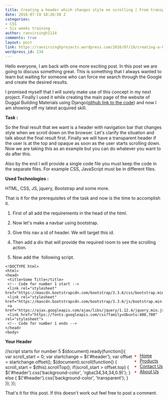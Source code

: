 ```yaml
---
title: Creating a header which changes style on scrolling | From transparent to colored
date: 2016-07-19 18:26:58 Z
categories:
- CSS
- Six weeks training
author: ranvirsingh1114
comments: true
layout: post
link: https://ranvirsinghprojects.wordpress.com/2016/07/19/creating-a-header-which-changes-style-on-scrolling-from-transparent-to-colored/
wordpress_id: 234
---
```


Hello everyone, I am back with one more exciting post. In this post we are going to discuss something great. This is something that I always wanted to learn but waiting for someone who can force me search through the Google and create the desired results.

I promised myself that I will surely make use of this concept in my next project. Finally I used it while creating the main page of the website of Duggal Building Materials using Django([github link to the code](https://github.com/singh1114/Djangosite)) and now I am showing off my latest acquired skill.

**Task :**

So the final result that we want is a header with navigation bar that changes style when we scroll down on the browser. Let's clarify the situation and talk about the final result first. Finally we will have a transparent header if the user is at the top and opaque as soon as the user starts scrolling down. Now we are taking this as an example but you can do whatever you want to do after this.

Also by the end I will provide a single code file you must keep the code in the separate files. For example CSS, JavaScript must be in different files.

**Used Technologies :**

HTML, CSS, JS, jquery, Bootstrap and some more.

That is it for the prerequisites of the task and now is the time to accomplish it.



 	
  1. First of all add the requirements in the head of the html.

 	
  2. Now let's make a navbar using bootstrap.

 	
  3. Give this nav a id of header. We will target this id.

 	
  4. Then add a div that will provide the required room to see the scrolling action.

 	
  5. Now add the  following script.



    
    <!DOCTYPE html>
    <html>
    <head>
     <title>Some Title</title>
     <!-- Code for number 1 start -->
     <link rel="stylesheet" href="https://maxcdn.bootstrapcdn.com/bootstrap/3.3.6/css/bootstrap.min.css">
     <link rel="stylesheet" href="https://maxcdn.bootstrapcdn.com/bootstrap/3.3.6/js/bootstrap.min.js">
     <a href="https://ajax.googleapis.com/ajax/libs/jquery/1.12.4/jquery.min.js">https://ajax.googleapis.com/ajax/libs/jquery/1.12.4/jquery.min.js</a>
     <link href="https://fonts.googleapis.com/css?family=Ubuntu:400,700" rel="stylesheet">
     <!-- Code for number 1 ends -->
    </head>
    <body>
    










**Your Header**


<ul class="nav navbar-nav" id="nav-list" style="float:right; color: #EA4525;"> <li class="active"><a href="/">Home</a></li> <li><a href="#">Products</a></li> <li><a href="">Contact Us</a></li> <li><a href="">About Us</a></li> </ul> </div> </nav> <!-- Code for number 2 ends --> </div> <!-- Code for number 4 start : height of 2000px is given -->



//script starts for number 5 $(document).ready(function(){ var scroll_start = 0; var startchange = $('#header'); var offset = startchange.offset(); $(document).scroll(function() { scroll_start = $(this).scrollTop(); if(scroll_start > offset.top) { $('#header').css('background-color', 'rgba(34,34,34,0.9)'); } else { $('#header').css('background-color', 'transparent'); } }); }); </body> </html>







That's it for this post. If this doesn't work out feel free to post a comment.

